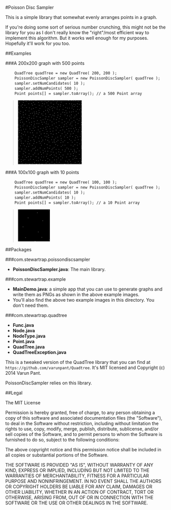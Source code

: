 #Poisson Disc Sampler

This is a simple library that somewhat evenly arranges points in a graph.

If you're doing some sort of serious number crunching, this might not be the library for you as I don't really know the "right"/most efficient way to implement this algorithm. But it works well enough for my purposes. Hopefully it'll work for you too.

##Examples

###A 200x200 graph with 500 points

        QuadTree quadTree = new QuadTree( 200, 200 );
        PoissonDiscSampler sampler = new PoissonDiscSampler( quadTree );
        sampler.setNumCandidates( 10 );
        sampler.addNumPoints( 500 );
        Point points[] = sampler.toArray(); // a 500 Point array
>![200x200 quadtree containing 500 points](https://github.com/static55/PoissonDiscSampler/raw/master/src/com/stewartrap/example/200x200x500pts.png)

###A 100x100 graph with 10 points

        QuadTree quadTree = new QuadTree( 100, 100 );
        PoissonDiscSampler sampler = new PoissonDiscSampler( quadTree );
        sampler.setNumCandidates( 10 );
        sampler.addNumPoints( 10 );
        Point points[] = sampler.toArray(); // a 10 Point array
>![100x100 quadtree containing 10 points](https://github.com/static55/PoissonDiscSampler/raw/master/src/com/stewartrap/example/100x100x10pts.png)

##Packages

###com.stewartrap.poissondiscsampler

- **PoissonDiscSampler.java**: The main library.

###com.stewartrap.example

- **MainDemo.java**: a simple app that you can use to generate graphs and write them as PNGs as shown in the above example images.
- You'll also find the above two example images in this directory. You don't need them.

###com.stewartrap.quadtree

- **Func.java**
- **Node.java**	
- **NodeType.java**
- **Point.java**
- **QuadTree.java**
- **QuadTreeException.java**

This is a tweaked version of the QuadTree library that you can find at `https://github.com/varunpant/Quadtree`. It's MIT licensed and Copyright (c) 2014 Varun Pant.

PoissonDiscSampler relies on this library.

##Legal

The MIT License

Permission is hereby granted, free of charge, to any person obtaining a copy of this software and associated documentation files (the "Software"), to deal in the Software without restriction, including without limitation the rights to use, copy, modify, merge, publish, distribute, sublicense, and/or sell copies of the Software, and to permit persons to whom the Software is furnished to do so, subject to the following conditions:

The above copyright notice and this permission notice shall be included in all copies or substantial portions of the Software.

THE SOFTWARE IS PROVIDED "AS IS", WITHOUT WARRANTY OF ANY KIND, EXPRESS OR IMPLIED, INCLUDING BUT NOT LIMITED TO THE WARRANTIES OF MERCHANTABILITY, FITNESS FOR A PARTICULAR PURPOSE AND NONINFRINGEMENT. IN NO EVENT SHALL THE AUTHORS OR COPYRIGHT HOLDERS BE LIABLE FOR ANY CLAIM, DAMAGES OR OTHER LIABILITY, WHETHER IN AN ACTION OF CONTRACT, TORT OR OTHERWISE, ARISING FROM, OUT OF OR IN CONNECTION WITH THE SOFTWARE OR THE USE OR OTHER DEALINGS IN THE SOFTWARE.
